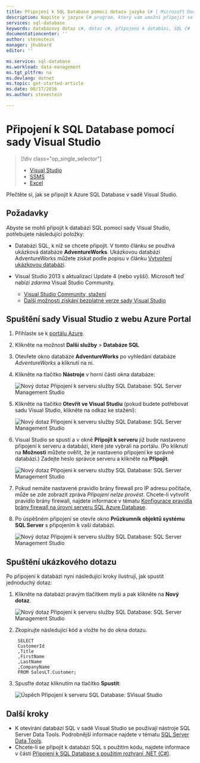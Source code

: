 ```yaml
---
title: Připojení k SQL Database pomocí dotazu jazyka C# | Microsoft Docs
description: Napište v jazyce C# program, který vám umožní připojit se k databázi SQL a zadávat dotazy na data, která obsahuje. Informace o IP adresách, připojovacích řetězcích, zabezpečeném přihlašování a sadě Visual Studio zdarma.
services: sql-database
keywords: databázový dotaz c#, dotaz c#, připojení k databázi, SQL C#
documentationcenter: ''
author: stevestein
manager: jhubbard
editor: ''

ms.service: sql-database
ms.workload: data-management
ms.tgt_pltfrm: na
ms.devlang: dotnet
ms.topic: get-started-article
ms.date: 08/17/2016
ms.author: stevestein

---
```

# Připojení k SQL Database pomocí sady Visual Studio
> [!div class="op_single_selector"]
> * [Visual Studio](sql-database-connect-query.md)
> * [SSMS](sql-database-connect-query-ssms.md)
> * [Excel](sql-database-connect-excel.md)
> 
> 

Přečtěte si, jak se připojit k Azure SQL Database v sadě Visual Studio. 

## Požadavky
Abyste se mohli připojit k databázi SQL pomocí sady Visual Studio, potřebujete následující položky: 

* Databázi SQL, k níž se chcete připojit. V tomto článku se používá ukázková databáze **AdventureWorks**. Ukázkovou databázi AdventureWorks můžete získat podle popisu v článku [Vytvoření ukázkovou databázi](sql-database-get-started.md).
* Visual Studio 2013 s aktualizací Update 4 (nebo vyšší). Microsoft teď nabízí *zdarma* Visual Studio Community. 
  
  * [Visual Studio Community, stažení](http://www.visualstudio.com/products/visual-studio-community-vs)
  * [Další možnosti získání bezplatné verze sady Visual Studio](http://www.visualstudio.com/products/free-developer-offers-vs.aspx)

## Spuštění sady Visual Studio z webu Azure Portal
1. Přihlaste se k [portálu Azure](https://portal.azure.com/).
2. Klikněte na možnost **Další služby** > **Databáze SQL**
3. Otevřete okno databáze **AdventureWorks** po vyhledání databáze *AdventureWorks* a kliknutí na ni.
4. Klikněte na tlačítko **Nástroje** v horní části okna databáze:
   
    ![Nový dotaz Připojení k serveru služby SQL Database: SQL Server Management Studio](./media/sql-database-connect-query/tools.png)
5. Klikněte na tlačítko **Otevřít ve Visual Studiu** (pokud budete potřebovat sadu Visual Studio, klikněte na odkaz ke stažení):
   
    ![Nový dotaz Připojení k serveru služby SQL Database: SQL Server Management Studio](./media/sql-database-connect-query/open-in-vs.png)
6. Visual Studio se spustí a v okně **Připojit k serveru** již bude nastaveno připojení k serveru a databázi, které jste vybrali na portálu.  (Po kliknutí na **Možnosti** můžete ověřit, že je nastaveno připojení ke správné databázi.) Zadejte heslo správce serveru a klikněte na **Připojit**.

    ![Nový dotaz Připojení k serveru služby SQL Database: SQL Server Management Studio](./media/sql-database-connect-query/connect.png)


1. Pokud nemáte nastavené pravidlo brány firewall pro IP adresu počítače, může se zde zobrazit zpráva *Připojení nelze provést*. Chcete-li vytvořit pravidlo brány firewall, najdete informace v tématu [Konfigurace pravidla brány firewall na úrovni serveru SQL Azure Database](sql-database-configure-firewall-settings.md).
2. Po úspěšném připojení se otevře okno **Průzkumník objektů systému SQL Server** s připojením k vaší databázi.
   
    ![Nový dotaz Připojení k serveru služby SQL Database: SQL Server Management Studio](./media/sql-database-connect-query/sql-server-object-explorer.png)

## Spuštění ukázkového dotazu
Po připojení k databázi nyní následující kroky ilustrují, jak spustit jednoduchý dotaz:

1. Klikněte na databázi pravým tlačítkem myši a pak klikněte na **Nový dotaz**.
   
    ![Nový dotaz Připojení k serveru služby SQL Database: SQL Server Management Studio](./media/sql-database-connect-query/new-query.png)
2. Zkopírujte následující kód a vložte ho do okna dotazu.
   
        SELECT
        CustomerId
        ,Title
        ,FirstName
        ,LastName
        ,CompanyName
        FROM SalesLT.Customer;
3. Spusťte dotaz kliknutím na tlačítko **Spustit**:
   
    ![Úspěch Připojení k serveru SQL Database: SVisual Studio](./media/sql-database-connect-query/run-query.png)

## Další kroky
* K otevírání databází SQL v sadě Visual Studio se používají nástroje SQL Server Data Tools. Podrobnější informace najdete v tématu [SQL Server Data Tools](https://msdn.microsoft.com/library/hh272686.aspx).
* Chcete-li se připojit k databázi SQL s použitím kódu, najdete informace v části [Připojení k SQL Database s použitím rozhraní .NET (C#)](sql-database-develop-dotnet-simple.md).

<!--HONumber=Sep16_HO3-->


